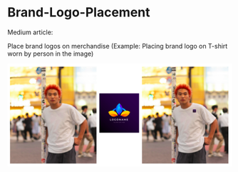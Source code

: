 # Brand-Logo-Placement

Medium article: 

Place brand logos on merchandise (Example: Placing brand logo on T-shirt worn by person in the image)

![Place brand logos on T-shirts](images/Example.png)

